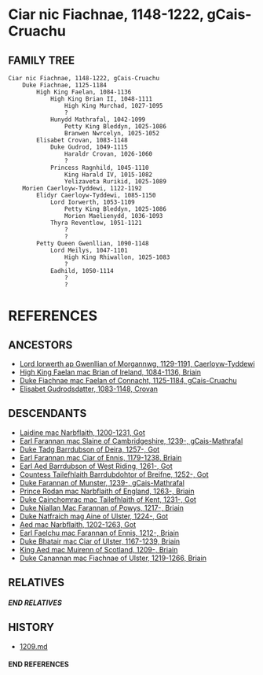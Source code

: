 # Ciar nic Fiachnae, 1148-1222, gCais-Cruachu

## FAMILY TREE 
```
Ciar nic Fiachnae, 1148-1222, gCais-Cruachu
	Duke Fiachnae, 1125-1184
		High King Faelan, 1084-1136
			High King Brian II, 1048-1111
				High King Murchad, 1027-1095
				?
			Hunydd Mathrafal, 1042-1099
				Petty King Bleddyn, 1025-1086
				Branwen Nwrcelyn, 1025-1052
		Elisabet Crovan, 1083-1148
			Duke Gudrod, 1049-1115
				Haraldr Crovan, 1026-1060
				?
			Princess Ragnhild, 1045-1110
				King Harald IV, 1015-1082
				Yelizaveta Rurikid, 1025-1089
	Morien Caerloyw-Tyddewi, 1122-1192
		Elidyr Caerloyw-Tyddewi, 1085-1150
			Lord Iorwerth, 1053-1109
				Petty King Bleddyn, 1025-1086
				Morien Maelienydd, 1036-1093
			Thyra Reventlow, 1051-1121
				?
				?
		Petty Queen Gwenllian, 1090-1148
			Lord Meilys, 1047-1101
				High King Rhiwallon, 1025-1083
				?
			Eadhild, 1050-1114
				?
				?
```


# REFERENCES

## ANCESTORS
* [Lord Iorwerth ap Gwenllian of Morgannwg, 1129-1191, Caerloyw-Tyddewi](iorwerth_ap_gwenllian_1129.md)
* [High King Faelan mac Brian of Ireland, 1084-1136, Briain](faelan_mac_brian_1084.md)
* [Duke Fiachnae mac Faelan of Connacht, 1125-1184, gCais-Cruachu](fiachnae_mac_faelan_1125.md)
* [Elisabet Gudrodsdatter, 1083-1148, Crovan](elisabet_gudrodsdatter_1083.md)

## DESCENDANTS
* [Laidine mac Narbflaith, 1200-1231, Got](laidine_mac_narbflaith_1200.md)
* [Earl Farannan mac Slaine of Cambridgeshire, 1239-, gCais-Mathrafal](farannan_mac_slaine_1239.md)
* [Duke Tadg Barrdubson of Deira, 1257-, Got](tadg_barrdubson_1257.md)
* [Earl Farannan mac Ciar of Ennis, 1179-1238, Briain](farannan_mac_ciar_1179.md)
* [Earl Aed Barrdubson of West Riding, 1261-, Got](aed_barrdubson_1261.md)
* [Countess Tailefhlaith Barrdubdohtor of Breifne, 1252-, Got](tailefhlaith_barrdubdohtor_1252.md)
* [Duke Farannan of Munster, 1239-, gCais-Mathrafal](farannan_1239.md)
* [Prince Rodan mac Narbflaith of England, 1263-, Briain](rodan_mac_narbflaith_1263.md)
* [Duke Cainchomrac mac Tailefhlaith of Kent, 1231-, Got](cainchomrac_tailefhlaith_1231.md)
* [Duke Niallan Mac Farannan of Powys, 1217-, Briain](niallan_mac_farannan_1217.md)
* [Duke Natfraich mag Aine of Ulster, 1224-, Got](natfraich_mag_aine_1224.md)
* [Aed mac Narbflaith, 1202-1263, Got](aed_mac_narbflaith_1202.md)
* [Earl Faelchu mac Farannan of Ennis, 1212-, Briain](faelchu_mac_farannan_1212.md)
* [Duke Bhatair mac Ciar of Ulster, 1167-1239, Briain](bhatair_mac_ciar_1167.md)
* [King Aed mac Muirenn of Scotland, 1209-, Briain](aed_mac_muirenn_1209.md)
* [Duke Canannan mac Fiachnae of Ulster, 1219-1266, Briain](canannan_mac_fiachnae_1219.md)

## RELATIVES

##### END RELATIVES 
## HISTORY
* [1209.md](../h/1209.md)

#### END REFERENCES

